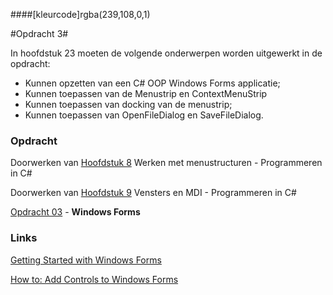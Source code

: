 ####[kleurcode]rgba(239,108,0,1)

#Opdracht 3#

In hoofdstuk 23 moeten de volgende onderwerpen worden uitgewerkt in de opdracht:


- Kunnen opzetten van een C# OOP Windows Forms applicatie;
- Kunnen toepassen van de Menustrip en ContextMenuStrip
- Kunnen toepassen van docking van de menustrip;
- Kunnen toepassen van OpenFileDialog en SaveFileDialog.


### Opdracht

Doorwerken van [Hoofdstuk 8](https://elo.kw1c.nl/CMS/Studie/811%20ICT-Academie/811%20VakkenInhoud/%5BB.07%20CSh%5D%20C%20Sharp/25187%20%C2%A0%20Applicatie-%20en%20mediaontwikkelaar/Periode%2008/Productie/01.%20Reader/0008_Reader%20C-Sharp%20V7.0%20-%20Werken%20met%20menustructuren.pdf) Werken met menustructuren - Programmeren in C#

Doorwerken van [Hoofdstuk 9](https://elo.kw1c.nl/CMS/Studie/811%20ICT-Academie/811%20VakkenInhoud/%5BB.07%20CSh%5D%20C%20Sharp/25187%20%C2%A0%20Applicatie-%20en%20mediaontwikkelaar/Periode%2008/Productie/01.%20Reader/0009_Reader%20C-Sharp%20V7.0%20-%20Vensters%20en%20MDI.pdf) Vensters en MDI - Programmeren in C#

[Opdracht 03](https://elo.kw1c.nl/CMS/Studie/811%20ICT-Academie/811%20VakkenInhoud/%5BB.07%20CSh%5D%20C%20Sharp/25187%20%C2%A0%20Applicatie-%20en%20mediaontwikkelaar/Periode%2008/Productie/02.%20Opdrachten/23_WindowsForms.doc) - **Windows Forms**



### Links

[Getting Started with Windows Forms](https://docs.microsoft.com/en-us/dotnet/framework/winforms/getting-started-with-windows-forms)

[How to: Add Controls to Windows Forms](https://docs.microsoft.com/en-us/dotnet/framework/winforms/controls/how-to-add-controls-to-windows-forms)
